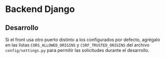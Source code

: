 # Backend Django

## Desarrollo

Si el front usa otro puerto distinto a los configurados por defecto,
agrégalo en las listas `CORS_ALLOWED_ORIGINS` y `CSRF_TRUSTED_ORIGINS`
del archivo `config/settings.py` para permitir las solicitudes durante el
desarrollo.
